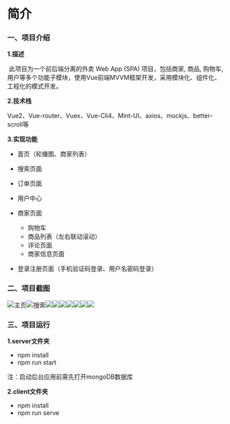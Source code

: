 # 简介

### 一、项目介绍

**1.描述**

​        此项目为一个前后端分离的外卖 Web App (SPA) 项目，包括商家, 商品, 购物车, 用户等多个功能子模块，使用Vue前端MVVM框架开发，采用模块化、组件化、工程化的模式开发。

**2.技术栈**

Vue2、Vue-router、Vuex、Vue-Cli4、Mint-UI、axios、mockjs、better-scroll等

**3.实现功能**

* 首页（轮播图、商家列表）
* 搜索页面
* 订单页面
* 用户中心
* 商家页面
  * 购物车
  * 商品列表（左右联动滚动）
  * 评论页面
  * 商家信息页面

* 登录注册页面（手机验证码登录、用户名密码登录）

### 二、项目截图

![主页](./images/home.png)![搜索](./images/search.png)![](./images/order.png)![](./images/profile.png)![](./images/login_phone.png)![](./images/login_pwd.png)![](./images/shop_menu.png)![](./images/shop_comment.png)![](./images/shop_info.png)

### 三、项目运行

**1.server文件夹**

* npm install
* npm run start

注：启动后台应用前需先打开mongoDB数据库

**2.client文件夹**

* npm install
* npm run serve